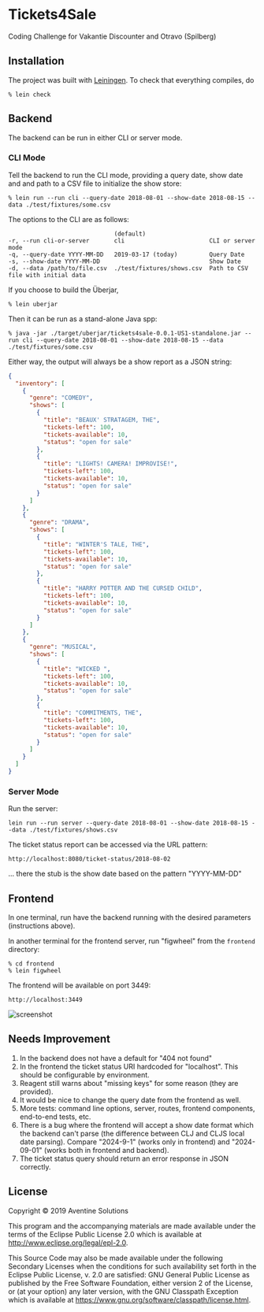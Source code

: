 # Tickets4Sale

Coding Challenge for Vakantie Discounter and Otravo (Spilberg)

## Installation

The project was built with [Leiningen](https://leiningen.org/).
To check that everything compiles, do
```shell
% lein check
```

## Backend
The backend can be run in either CLI or server mode.

### CLI Mode
Tell the backend to run the CLI mode, providing a query date, show date and 
and path to a CSV file to initialize the show store:

```shell
% lein run --run cli --query-date 2018-08-01 --show-date 2018-08-15 --data ./test/fixtures/some.csv
```
The options to the CLI are as follows:
```
                              (default)
-r, --run cli-or-server       cli                        CLI or server mode
-q, --query-date YYYY-MM-DD   2019-03-17 (today)         Query Date
-s, --show-date YYYY-MM-DD                               Show Date
-d, --data /path/to/file.csv  ./test/fixtures/shows.csv  Path to CSV file with initial data
```

If you choose to build the Überjar,
```shell
% lein uberjar
```

Then it can be run as a stand-alone Java spp:
```shell
% java -jar ./target/uberjar/tickets4sale-0.0.1-US1-standalone.jar --run cli --query-date 2018-08-01 --show-date 2018-08-15 --data ./test/fixtures/some.csv
```

Either way, the output will always be a show report as a JSON string:
```json
{
  "inventory": [
    {
      "genre": "COMEDY",
      "shows": [
        {
          "title": "BEAUX' STRATAGEM, THE",
          "tickets-left": 100,
          "tickets-available": 10,
          "status": "open for sale"
        },
        {
          "title": "LIGHTS! CAMERA! IMPROVISE!",
          "tickets-left": 100,
          "tickets-available": 10,
          "status": "open for sale"
        }
      ]
    },
    {
      "genre": "DRAMA",
      "shows": [
        {
          "title": "WINTER'S TALE, THE",
          "tickets-left": 100,
          "tickets-available": 10,
          "status": "open for sale"
        },
        {
          "title": "HARRY POTTER AND THE CURSED CHILD",
          "tickets-left": 100,
          "tickets-available": 10,
          "status": "open for sale"
        }
      ]
    },
    {
      "genre": "MUSICAL",
      "shows": [
        {
          "title": "WICKED ",
          "tickets-left": 100,
          "tickets-available": 10,
          "status": "open for sale"
        },
        {
          "title": "COMMITMENTS, THE",
          "tickets-left": 100,
          "tickets-available": 10,
          "status": "open for sale"
        }
      ]
    }
  ]
}

```

### Server Mode

Run the server:
```shell
lein run --run server --query-date 2018-08-01 --show-date 2018-08-15 --data ./test/fixtures/shows.csv
```

The ticket status report can be accessed via the URL pattern:
```
http://localhost:8080/ticket-status/2018-08-02
```
... there the stub is the show date based on the pattern "YYYY-MM-DD"

## Frontend

In one terminal, run have the backend running with the desired parameters (instructions
above).

In another terminal for the frontend server, run "figwheel" from the `frontend`
directory:
```shell
% cd frontend
% lein figwheel
```

The frontend will be available on port 3449:
```shell
http://localhost:3449
```

![screenshot](https://gitlab.com/aventinesolutions/tickets4sale/raw/master/doc/screenshot-VakantieDiscounter-US2frontend(0).png?inline=false)

## Needs Improvement
1. In the backend does not have a default for "404 not found"
2. In the frontend the ticket status URI hardcoded for "localhost". This should
   be configurable by environment.
3. Reagent still warns about "missing keys" for some reason (they are provided).
4. It would be nice to change the query date from the frontend as well.
5. More tests: command line options, server, routes, frontend components, end-to-end tests, etc.
6. There is a bug where the frontend will accept a show date format which the backend can't parse
   (the difference between CLJ and CLJS local date parsing). Compare "2024-9-1" (works only in frontend)
   and "2024-09-01" (works both in frontend and backend).
7. The ticket status query should return an error response in JSON correctly.


## License

Copyright © 2019 Aventine Solutions

This program and the accompanying materials are made available under the
terms of the Eclipse Public License 2.0 which is available at
http://www.eclipse.org/legal/epl-2.0.

This Source Code may also be made available under the following Secondary
Licenses when the conditions for such availability set forth in the Eclipse
Public License, v. 2.0 are satisfied: GNU General Public License as published by
the Free Software Foundation, either version 2 of the License, or (at your
option) any later version, with the GNU Classpath Exception which is available
at https://www.gnu.org/software/classpath/license.html.
